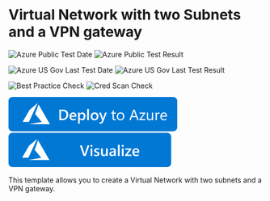# Virtual Network with two Subnets and a VPN gateway

![Azure Public Test Date](https://azurequickstartsservice.blob.core.windows.net/badges/arm-asm-s2s/PublicLastTestDate.svg)
![Azure Public Test Result](https://azurequickstartsservice.blob.core.windows.net/badges/arm-asm-s2s/PublicDeployment.svg)

![Azure US Gov Last Test Date](https://azurequickstartsservice.blob.core.windows.net/badges/arm-asm-s2s/FairfaxLastTestDate.svg)
![Azure US Gov Last Test Result](https://azurequickstartsservice.blob.core.windows.net/badges/arm-asm-s2s/FairfaxDeployment.svg)

![Best Practice Check](https://azurequickstartsservice.blob.core.windows.net/badges/arm-asm-s2s/BestPracticeResult.svg)
![Cred Scan Check](https://azurequickstartsservice.blob.core.windows.net/badges/arm-asm-s2s/CredScanResult.svg)

[![Deploy To Azure](https://raw.githubusercontent.com/Azure/azure-quickstart-templates/master/1-CONTRIBUTION-GUIDE/images/deploytoazure.svg?sanitize=true)]("https://portal.azure.com/#create/Microsoft.Template/uri/https%3A%2F%2Fraw.githubusercontent.com%2FAzure%2Fazure-quickstart-templates%2Fmaster%2Farm-asm-s2s%2Fazuredeploy.json")
[![Visualize](https://raw.githubusercontent.com/Azure/azure-quickstart-templates/master/1-CONTRIBUTION-GUIDE/images/visualizebutton.svg?sanitize=true)]("http://armviz.io/#/?load=https%3A%2F%2Fraw.githubusercontent.com%2FAzure%2Fazure-quickstart-templates%2Fmaster%2Farm-asm-s2s%2Fazuredeploy.json")

This template allows you to create a Virtual Network with two subnets and a VPN
gateway.

